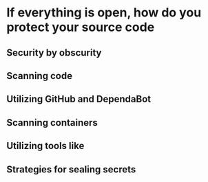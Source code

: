 # If everything is open, how do you protect your source code

## Security by obscurity

## Scanning code

## Utilizing GitHub and DependaBot 

## Scanning containers

## Utilizing tools like 

## Strategies for sealing secrets